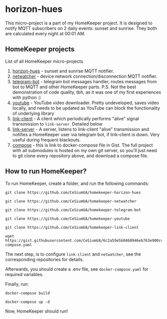 # horizon-hues

This micro-project is a part of my HomeKeeper project.
It is designed to notify MQTT subscribers on 2 daily events: sunset and sunrise. They both are calculated every night at 00:01 AM.

## HomeKeeper projects

List of all HomeKeeper micro-projects

1. [horizon-hues](https://github.com/CeSiumUA/homekeeper-horizon-hues) - sunset and sunrise MQTT notifier.
2. [netwatcher](https://github.com/CeSiumUA/homekeeper-netwatcher) - device network connection/disconnection MQTT notifier.
3. [telegram-bot](https://github.com/CeSiumUA/homekeeper-telegram-bot) - telegram bot messages handler, routes messages from bot to MQTT and other HomeKeeper parts. 
P.S. Not the best demonstration of code quality, tbh, as it was one of my first experiences with python :)
4. [youtube](https://github.com/CeSiumUA/homekeeper-youtube) - YouTube video downloader. Pretty undeveloped, saves video locally, and needs to be updated as YouTube can block the functionality of underlying library
5. [link-client](https://github.com/CeSiumUA/homekeeper-link-client) - A client which periodically performs "alive" signal transmission to `link-server`. Detailed below
6. [link-server](https://github.com/CeSiumUA/homekeeper-link-server) - A server, listens to link-client "alive" transmission and notifies a HomeKeeper user via telegram bot, if link-client is down. Very useful during frequent blackouts.
7. [compose](https://gist.github.com/CeSiumUA/6c2a59e5b0468946eb763e900c4c8569) - this is link to docker-compose file in Gist. The full project with all submodules is hosted on my own git server, so you'll just need to git clone every repository above, and download a compose file.

## How to run HomeKeeper?

To run HomeKeeper, create a folder, and run the following commands:
 
```
git clone https://github.com/CeSiumUA/homekeeper-horizon-hues
```

```
git clone https://github.com/CeSiumUA/homekeeper-netwatcher
```

```
git clone https://github.com/CeSiumUA/homekeeper-telegram-bot
```

```
git clone https://github.com/CeSiumUA/homekeeper-youtube
```

```
git clone https://github.com/CeSiumUA/homekeeper-link-client
```

```
wget https://gist.githubusercontent.com/CeSiumUA/6c2a59e5b0468946eb763e900c4c8569/raw/f12e0bc49ecb45ecfb1a03eb135de50f21cd8a04/docker-compose.yaml
```

The next step, is to configure `link-client` and `netwatcher`, see the corresponding repositories for details.

Afterwards, you should create a .env file, see `docker-compose.yaml` for required variables.

Finally, run:

```
docker-compose build
```

```
docker-compose up -d
```

Now, HomeKeeper should run!
